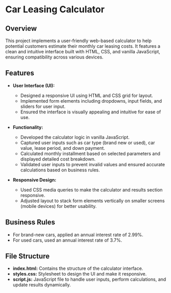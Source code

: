 
# Car Leasing Calculator

## Overview

This project implements a user-friendly web-based calculator to help potential customers estimate their monthly car leasing costs. It features a clean and intuitive interface built with HTML, CSS, and vanilla JavaScript, ensuring compatibility across various devices.

## Features

-   **User Interface (UI):**
    
    -   Designed a responsive UI using HTML and CSS grid for layout.
    -   Implemented form elements including dropdowns, input fields, and sliders for user input.
    -   Ensured the interface is visually appealing and intuitive for ease of use.
-   **Functionality:**
    
    -   Developed the calculator logic in vanilla JavaScript.
    -   Captured user inputs such as car type (brand new or used), car value, lease period, and down payment.
    -   Calculated monthly installment based on selected parameters and displayed detailed cost breakdown.
    -   Validated user inputs to prevent invalid values and ensured accurate calculations based on business rules.
-   **Responsive Design:**
    
    -   Used CSS media queries to make the calculator and results section responsive.
    -   Adjusted layout to stack form elements vertically on smaller screens (mobile devices) for better usability.

## Business Rules

-   For brand-new cars, applied an annual interest rate of 2.99%.
-   For used cars, used an annual interest rate of 3.7%.

## File Structure

-   **index.html:** Contains the structure of the calculator interface.
-   **styles.css:** Stylesheet to design the UI and make it responsive.
-   **script.js:** JavaScript file to handle user inputs, perform calculations, and update results dynamically.

